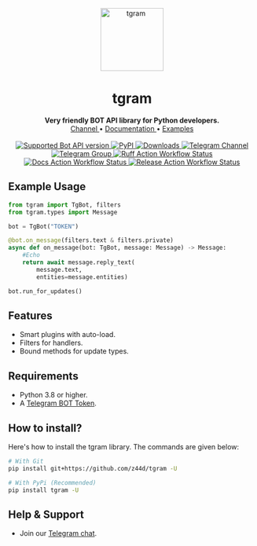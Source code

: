 <div align="center">
    <a href="https://github.com/z44d/tgram">
        <img src="https://github.com/user-attachments/assets/ad99412f-8d69-446c-bedf-5b7663f69727" alt="tgram" width="128">
    </a>
    <h1>tgram</h1>
    <b>Very friendly BOT API library for Python developers.</b>
    </br>
    <a href="https://t.me/tgbot_channel">
        Channel
    </a>
    •
    <a href="https://z44d.github.io/tgram/">
        Documentation
    </a>
    •
    <a href="https://github.com/z44d/tgram/tree/main/examples">
        Examples
    </a>
</div>

<br>

<div align="center">
  <a href="https://core.telegram.org/bots/api-changelog#august-14-2024">
    <img src="https://img.shields.io/badge/Bot%20API-7.9-blue?logo=telegram" alt="Supported Bot API version">
  </a>
  <a href="https://pypi.org/project/tgram/">
    <img src="https://img.shields.io/pypi/v/tgram.svg?logo=python&logoColor=%23959DA5&label=pypi&labelColor=%23282f37" alt="PyPI">
  </a>
  <a href="https://pepy.tech/project/tgram">
    <img src="https://static.pepy.tech/badge/tgram" alt="Downloads">
  </a>

  <a href="https://t.me/tgbot_channel">
    <img src="https://img.shields.io/badge/Telegram-Channel-blue.svg?logo=telegram" alt="Telegram Channel">
  </a>
  <a href="https://t.me/tgbot_chat">
    <img src="https://img.shields.io/badge/Telegram-Group-blue.svg?logo=telegram" alt="Telegram Group">
  </a>
  <a href="https://github.com/z44d/tgram/actions/workflows/ruff.yml">
    <img src="https://img.shields.io/github/actions/workflow/status/z44d/tgram/ruff.yml?style=flat&label=Ruff" alt="Ruff Action Workflow Status">
  </a>
  <a href="https://github.com/z44d/tgram/actions/workflows/build-docs.yml">
    <img src="https://img.shields.io/github/actions/workflow/status/z44d/tgram/build-docs.yml?style=flat&label=Docs" alt="Docs Action Workflow Status">
  </a>
  <a href="https://github.com/z44d/tgram/actions/workflows/release.yml">
    <img src="https://img.shields.io/github/actions/workflow/status/z44d/tgram/release.yml?style=flat&label=Release" alt="Release Action Workflow Status">
  </a>
</div>

## Example Usage
```python
from tgram import TgBot, filters
from tgram.types import Message

bot = TgBot("TOKEN")

@bot.on_message(filters.text & filters.private)
async def on_message(bot: TgBot, message: Message) -> Message:
    #Echo
    return await message.reply_text(
        message.text,
        entities=message.entities)

bot.run_for_updates()
```

## Features
- Smart plugins with auto-load.
- Filters for handlers.
- Bound methods for update types.

## Requirements
- Python 3.8 or higher.
- A [Telegram BOT Token](https://core.telegram.org/bots/tutorial#obtain-your-bot-token).

## How to install?
Here's how to install the tgram library. The commands are given below:

``` bash
# With Git
pip install git+https://github.com/z44d/tgram -U

# With PyPi (Recommended)
pip install tgram -U
```

## Help & Support

- Join our [Telegram chat](https://t.me/tgbot_chat).
